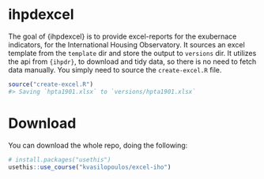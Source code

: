
<!-- README.md is generated from README.Rmd. Please edit that file -->

# ihpdexcel

<!-- badges: start -->

<!-- badges: end -->

The goal of {ihpdexcel} is to provide excel-reports for the exubernace
indicators, for the International Housing Observatory. It sources an
excel template from the `template` dir and store the output to
`versions` dir. It utilizes the api from `{ihpdr}`, to download and tidy
data, so there is no need to fetch data manually. You simply need to
source the `create-excel.R` file.

``` r
source("create-excel.R")
#> Saving `hpta1901.xlsx` to `versions/hpta1901.xlsx`
```

# Download

You can download the whole repo, doing the following:

``` r
# install.packages("usethis")
usethis::use_course("kvasilopoulos/excel-iho")
```
